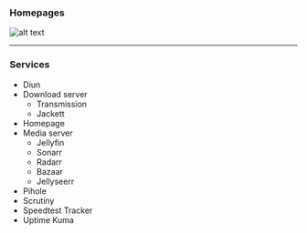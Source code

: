 ### Homepages
![alt text](https://github.com/Zerodya/docker-compose/raw/main/homepage.png)

***

### Services
- Diun
- Download server
  - Transmission
  - Jackett
- Homepage
- Media server
  - Jellyfin
  - Sonarr
  - Radarr
  - Bazaar
  - Jellyseerr
- Pihole
- Scrutiny
- Speedtest Tracker
- Uptime Kuma